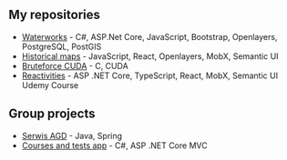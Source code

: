 ## My repositories
* [Waterworks](/../../../waterworks) - C#, ASP.Net Core, JavaScript, Bootstrap, Openlayers, PostgreSQL, PostGIS
* [Historical maps](/../../../hist-map) - JavaScript, React, Openlayers, MobX, Semantic UI
* [Bruteforce CUDA](/../../../bruteforce-cuda) - C, CUDA
* [Reactivities](/../../../Reactivities) - ASP .NET Core, TypeScript, React, MobX, Semantic UI Udemy Course
  
## Group projects
*  [Serwis AGD](/../../../../ksundaysky/AGD-serwis) - Java, Spring
*  [Courses and tests app](/../../../../wrobika/courses) - C#, ASP .NET Core MVC
  
<!--
**natamora/natamora** is a ✨ _special_ ✨ repository because its `README.md` (this file) appears on your GitHub profile.

Here are some ideas to get you started:

- 🔭 I’m currently working on ...
- 🌱 I’m currently learning ...
- 👯 I’m looking to collaborate on ...
- 🤔 I’m looking for help with ...
- 💬 Ask me about ...
- 📫 How to reach me: ...
- 😄 Pronouns: ...
- ⚡ Fun fact: ...
-->
